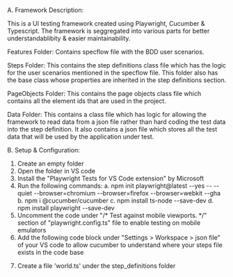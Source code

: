 A. Framework Description:

This is a UI testing framework created using Playwright, Cucumber & Typescript. The framework is seggregated into various parts for better understandablibity & easier maintainability. 

Features Folder: Contains specflow file with the BDD user scenarios.

Steps Folder: This contains the step definitions class file which has the logic for the user scenarios mentioned in the specflow file. This folder also has the base class whose properties are inherited in the step definitions section.

PageObjects Folder: This contains the page objects class file which contains all the element ids that are used in the project.

Data Folder: This contains a class file which has logic for allowing the framework to read data from a json file rather than hard coding the test data into the step definition. It also contains a json file which stores all the test data that will be used by the application under test.


B. Setup & Configuration:

1. Create an empty folder
2. Open the folder in VS code
3. Install the "Playwright Tests for VS Code extension" by Microsoft
4. Run the following commands:
  a.  npm init playwright@latest --yes -- --quiet --browser=chromium --browser=firefox --browser=webkit --gha
  b.  npm i @cucumber/cucumber
  c.  npm install ts-node --save-dev
  d.  npm install playwright --save-dev
5. Uncomment the code under "/* Test against mobile viewports. */" section of "playwright.config.ts" file to enable testing on mobile emulators
6. Add the following code block under "Settings > Workspace > json file" of your VS code to allow cucumber to understand where your steps file exists in the code base
<!-- {
  "html.format.indentHandlebars": true,
  "html.format.indentInnerHtml": true,
  "typescript.format.insertSpaceAfterOpeningAndBeforeClosingTemplateStringBraces": true,
  "typescript.implementationsCodeLens.enabled": true,
  "javascript.format.insertSpaceAfterOpeningAndBeforeClosingTemplateStringBraces": true,
  "typescript.format.insertSpaceAfterConstructor": true,
  "typescript.format.insertSpaceAfterTypeAssertion": true,
  "typescript.updateImportsOnFileMove.enabled": "always",
  "files.autoSave": "afterDelay",
  "terminal.integrated.fontWeight": "800",
  "terminal.integrated.scrollback": 10000,
  "editor.wordWrapColumn": 300,
  "html.format.wrapLineLength": 300,
  "editor.wrappingIndent": "none",
  "editor.formatOnPaste": true,
  "html.format.maxPreserveNewLines": 300,
  "editor.wordWrap": "on",
  "cucumberautocomplete.steps": "../{folder name}/Steps/*.ts",
  "cucumberautocomplete.syncfeatures": "../Features/*.feature",
  "cucumberautocomplete.strictGherkinCompletion": true,
  "window.zoomLevel": 0,
  "cucumberautocomplete.strictGherkinValidation": true,
  "editor.renderWhitespace": "none",
  "editor.renderControlCharacters": true,
  "launch": {}
} -->
7. Create a file 'world.ts' under the step_definitions folder